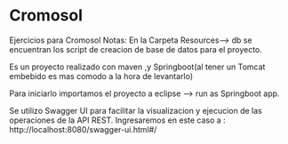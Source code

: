 # Cromosol
Ejercicios para Cromosol
Notas:
En la Carpeta Resources--> db se encuentran los script de creacion de base de datos para el proyecto. 

Es un proyecto realizado con  maven ,y Springboot(al tener un Tomcat embebido es mas comodo a la hora de levantarlo) 

Para iniciarlo importamos el proyecto a eclipse --> run as Springboot app.

Se utilizo Swagger UI para facilitar la visualizacion y ejecucion  de las operaciones de la API REST.
  Ingresaremos en este caso a : http://localhost:8080/swagger-ui.html#/
  

